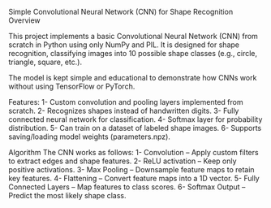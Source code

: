 Simple Convolutional Neural Network (CNN) for Shape Recognition
Overview

This project implements a basic Convolutional Neural Network (CNN) from scratch in Python using only NumPy and PIL.
It is designed for shape recognition, classifying images into 10 possible shape classes (e.g., circle, triangle, square, etc.).

The model is kept simple and educational to demonstrate how CNNs work without using TensorFlow or PyTorch.

Features:
1- Custom convolution and pooling layers implemented from scratch.
2- Recognizes shapes instead of handwritten digits.
3- Fully connected neural network for classification.
4- Softmax layer for probability distribution.
5- Can train on a dataset of labeled shape images.
6- Supports saving/loading model weights (parameters.npz).

Algorithm
The CNN works as follows:
1- Convolution – Apply custom filters to extract edges and shape features.
2- ReLU activation – Keep only positive activations.
3- Max Pooling – Downsample feature maps to retain key features.
4- Flattening – Convert feature maps into a 1D vector.
5- Fully Connected Layers – Map features to class scores.
6- Softmax Output – Predict the most likely shape class.
